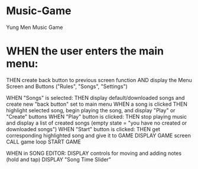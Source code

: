 # Music-Game
Yung Men Music Game

<h1> WHEN the user enters the main menu: </h1>
	THEN create back button to previous screen function
	AND display the Menu Screen and Buttons ("Rules", "Songs", "Settings")
	
WHEN "Songs" is selected:
	THEN display default/downloaded songs and create new "back button" set to main menu
	WHEN a song is clicked 
		THEN highlight selected song, begin playing the song, and display "Play" or "Create" buttons
	WHEN "Play" button is clicked:
		THEN stop playing music and display a list of created songs (empty state = "you have no created or downloaded songs")
	WHEN "Start" button is clicked:
		THEN get corresponding highlighted song and give it to GAME 
		DISPLAY GAME screen
		CALL game loop
		START GAME
		
  WHEN in SONG EDITOR:
		DISPLAY controls for moving and adding notes (hold and tap)
		DISPLAY "Song Time Slider"
